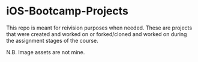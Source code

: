 # iOS-Bootcamp-Projects

This repo is meant for reivision purposes when needed. These are projects that were created and worked on or forked/cloned and worked on during the assignment stages of the course.

N.B. Image assets are not mine.
